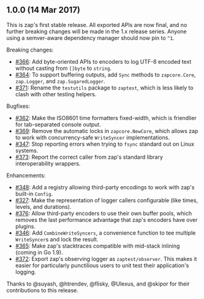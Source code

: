 ## 1.0.0 (14 Mar 2017)

This is zap's first stable release. All exported APIs are now final, and no
further breaking changes will be made in the 1.x release series. Anyone using a
semver-aware dependency manager should now pin to `^1`.

Breaking changes:

* [#366][]: Add byte-oriented APIs to encoders to log UTF-8 encoded text without
  casting from `[]byte` to `string`.
* [#364][]: To support buffering outputs, add `Sync` methods to `zapcore.Core`,
  `zap.Logger`, and `zap.SugaredLogger`.
* [#371][]: Rename the `testutils` package to `zaptest`, which is less likely to
  clash with other testing helpers.

Bugfixes:

* [#362][]: Make the ISO8601 time formatters fixed-width, which is friendlier
  for tab-separated console output.
* [#369][]: Remove the automatic locks in `zapcore.NewCore`, which allows zap to
  work with concurrency-safe `WriteSyncer` implementations.
* [#347][]: Stop reporting errors when trying to `fsync` standard out on Linux
  systems.
* [#373][]: Report the correct caller from zap's standard library
  interoperability wrappers.

Enhancements:

* [#348][]: Add a registry allowing third-party encodings to work with zap's
  built-in `Config`.
* [#327][]: Make the representation of logger callers configurable (like times,
  levels, and durations).
* [#376][]: Allow third-party encoders to use their own buffer pools, which
  removes the last performance advantage that zap's encoders have over plugins.
* [#346][]: Add `CombineWriteSyncers`, a convenience function to tee multiple
  `WriteSyncer`s and lock the result.
* [#365][]: Make zap's stacktraces compatible with mid-stack inlining (coming in
  Go 1.9).
* [#372][]: Export zap's observing logger as `zaptest/observer`. This makes it
  easier for particularly punctilious users to unit test their application's
  logging.

Thanks to @suyash, @htrendev, @flisky, @Ulexus, and @skipor for their
contributions to this release.

[#366]: https://github.com/uber-go/zap/pull/366
[#364]: https://github.com/uber-go/zap/pull/364
[#371]: https://github.com/uber-go/zap/pull/371
[#362]: https://github.com/uber-go/zap/pull/362
[#369]: https://github.com/uber-go/zap/pull/369
[#347]: https://github.com/uber-go/zap/pull/347
[#373]: https://github.com/uber-go/zap/pull/373
[#348]: https://github.com/uber-go/zap/pull/348
[#327]: https://github.com/uber-go/zap/pull/327
[#376]: https://github.com/uber-go/zap/pull/376
[#346]: https://github.com/uber-go/zap/pull/346
[#365]: https://github.com/uber-go/zap/pull/365
[#372]: https://github.com/uber-go/zap/pull/372
